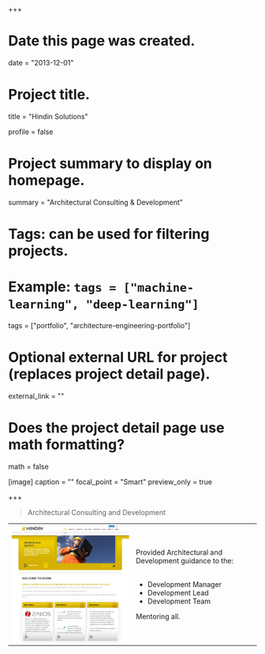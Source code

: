 +++
# Date this page was created.
date = "2013-12-01"

# Project title.
title = "Hindin Solutions"

profile = false

# Project summary to display on homepage.
summary = "Architectural Consulting &#38; Development"

# Tags: can be used for filtering projects.
# Example: `tags = ["machine-learning", "deep-learning"]`
tags = ["portfolio", "architecture-engineering-portfolio"]

# Optional external URL for project (replaces project detail page).
external_link = ""

# Does the project detail page use math formatting?
math = false

[image]
caption = ""
focal_point = "Smart"
preview_only = true

+++

> Architectural Consulting and Development

<table>
   <tr>
      <td style="text-align: left; width: 50%"><a href="http://www.hindin.co.nz/" target="_blank"><img src="featured.jpg"></a></td>
      <td style="text-align: left">
         Provided Architectural and Development guidance to the:<br><br>
         <ul>
            <li>Development Manager</li>
            <li>Development Lead</li>
            <li>Development Team</li>
         </ul>
         Mentoring all.
      </td>
   </tr>
</table>

